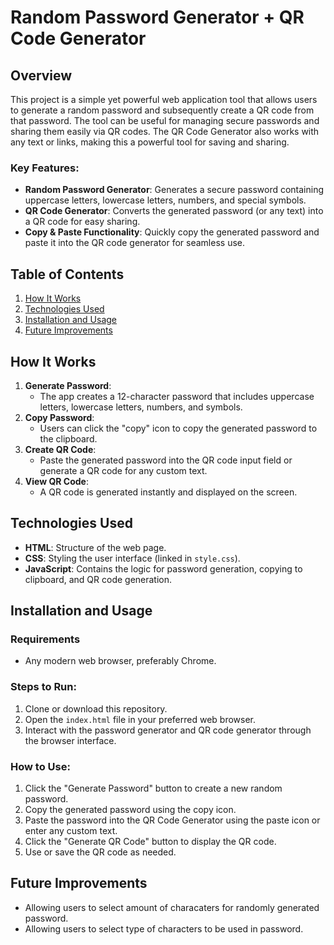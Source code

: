 # Random Password Generator + QR Code Generator

## Overview
This project is a simple yet powerful web application tool that allows users to generate a random password and subsequently create a QR code from that password. The tool can be useful for managing secure passwords and sharing them easily via QR codes. The QR Code Generator also works with any text or links, making this a powerful tool for saving and sharing.


### Key Features:
- **Random Password Generator**: Generates a secure password containing uppercase letters, lowercase letters, numbers, and special symbols.
- **QR Code Generator**: Converts the generated password (or any text) into a QR code for easy sharing.
- **Copy & Paste Functionality**: Quickly copy the generated password and paste it into the QR code generator for seamless use.

## Table of Contents
1. [How It Works](#how-it-works)
2. [Technologies Used](#technologies-used)
3. [Installation and Usage](#installation-and-usage)
4. [Future Improvements](#future-improvements)


## How It Works
1. **Generate Password**: 
   - The app creates a 12-character password that includes uppercase letters, lowercase letters, numbers, and symbols.
2. **Copy Password**: 
   - Users can click the "copy" icon to copy the generated password to the clipboard.
3. **Create QR Code**: 
   - Paste the generated password into the QR code input field or generate a QR code for any custom text.
4. **View QR Code**: 
   - A QR code is generated instantly and displayed on the screen.
  
## Technologies Used
- **HTML**: Structure of the web page.
- **CSS**: Styling the user interface (linked in `style.css`).
- **JavaScript**: Contains the logic for password generation, copying to clipboard, and QR code generation.

## Installation and Usage

### Requirements
- Any modern web browser, preferably Chrome.

### Steps to Run:
1. Clone or download this repository.
2. Open the `index.html` file in your preferred web browser.
3. Interact with the password generator and QR code generator through the browser interface.

### How to Use:
1. Click the "Generate Password" button to create a new random password.
2. Copy the generated password using the copy icon.
3. Paste the password into the QR Code Generator using the paste icon or enter any custom text.
4. Click the "Generate QR Code" button to display the QR code.
5. Use or save the QR code as needed.

## Future Improvements

- Allowing users to select amount of characaters for randomly generated password.
- Allowing users to select type of characters to be used in password.
